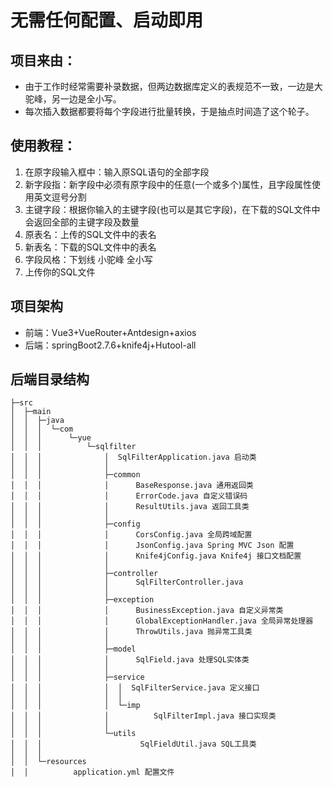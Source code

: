 <a name="NC8dt"></a>
# 无需任何配置、启动即用
<a name="WJT71"></a>
## 项目来由：

- 由于工作时经常需要补录数据，但两边数据库定义的表规范不一致，一边是大驼峰，另一边是全小写。
- 每次插入数据都要将每个字段进行批量转换，于是抽点时间造了这个轮子。
<a name="CX1cy"></a>
## 使用教程：

1. 在原字段输入框中：输入原SQL语句的全部字段
2. 新字段指：新字段中必须有原字段中的任意(一个或多个)属性，且字段属性使用英文逗号分割
3. 主键字段：根据你输入的主键字段(也可以是其它字段)，在下载的SQL文件中会返回全部的主键字段及数量
4. 原表名：上传的SQL文件中的表名
5. 新表名：下载的SQL文件中的表名
6. 字段风格：下划线  小驼峰  全小写
7. 上传你的SQL文件
<a name="jCgHs"></a>
## 项目架构

- 前端：Vue3+VueRouter+Antdesign+axios
- 后端：springBoot2.7.6+knife4j+Hutool-all
<a name="JKxYM"></a>
## 后端目录结构
```
├─src
│  ├─main
│  │  ├─java
│  │  │  └─com
│  │  │      └─yue
│  │  │          └─sqlfilter
│  │  │              │  SqlFilterApplication.java 启动类
│  │  │              │  
│  │  │              ├─common
│  │  │              │      BaseResponse.java 通用返回类
│  │  │              │      ErrorCode.java 自定义错误码
│  │  │              │      ResultUtils.java 返回工具类
│  │  │              │      
│  │  │              ├─config
│  │  │              │      CorsConfig.java 全局跨域配置
│  │  │              │      JsonConfig.java Spring MVC Json 配置
│  │  │              │      Knife4jConfig.java Knife4j 接口文档配置
│  │  │              │      
│  │  │              ├─controller
│  │  │              │      SqlFilterController.java
│  │  │              │      
│  │  │              ├─exception
│  │  │              │      BusinessException.java 自定义异常类
│  │  │              │      GlobalExceptionHandler.java 全局异常处理器
│  │  │              │      ThrowUtils.java 抛异常工具类
│  │  │              │      
│  │  │              ├─model
│  │  │              │      SqlField.java 处理SQL实体类
│  │  │              │      
│  │  │              ├─service
│  │  │              │  │  SqlFilterService.java 定义接口
│  │  │              │  │  
│  │  │              │  └─imp
│  │  │              │          SqlFilterImpl.java 接口实现类
│  │  │              │          
│  │  │              └─utils
│  │  │                      SqlFieldUtil.java SQL工具类
│  │  │                      
│  │  └─resources
│  │          application.yml 配置文件
```
